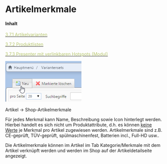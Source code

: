 # Artikelmerkmale

#### Inhalt

[<span style="color:#B7C66E">3.7.1 Artikelvarianten</span>](artikelvarianten.md)

[<span style="color:#B7C66E">3.7.2 Produktlisten</span>](produktlisten.md)

[<span style="color:#B7C66E">3.7.3 Presenter mit verlinkbaren Hotspots (Modul)</span>](presenter_mit_verlinkbaren_hotspots_modul.md)

![](bild29.png)

Artikel → Shop-Artikelmerkmale

Für jedes Merkmal kann Name, Beschreibung sowie Icon hinterlegt werden. Hierbei handelt es sich nicht um Produktattribute, d.h. es können <u>keine Werte</u> je Merkmal pro Artikel zugewiesen werden. Artikelmerkmale sind z.B. CE-geprüft, TÜV-geprüft, spülmaschinenfest, Batterien incl., Full-HD usw..

Die Artikelmerkmale können im Artikel im Tab Kategorie/Merkmale mit dem Artikel verknüpft werden und werden im Shop auf der Artikeldetailseite angezeigt.

